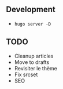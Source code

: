 ## Development

- `hugo server -D`

## TODO

- Cleanup articles
- Move to drafts
- Revisiter le thème
- Fix srcset
- SEO
